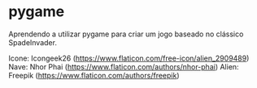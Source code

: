 # pygame
Aprendendo a utilizar pygame para criar um jogo baseado no clássico SpadeInvader.

Icone: Icongeek26 (https://www.flaticon.com/free-icon/alien_2909489)
Nave: Nhor Phai (https://www.flaticon.com/authors/nhor-phai)
Alien: Freepik (https://www.flaticon.com/authors/freepik)
